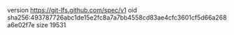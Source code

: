version https://git-lfs.github.com/spec/v1
oid sha256:493787726abc1de15e2fc8a7a7bb4558cd83ae4cfc3601cf5d66a268a6e02f7e
size 19531
